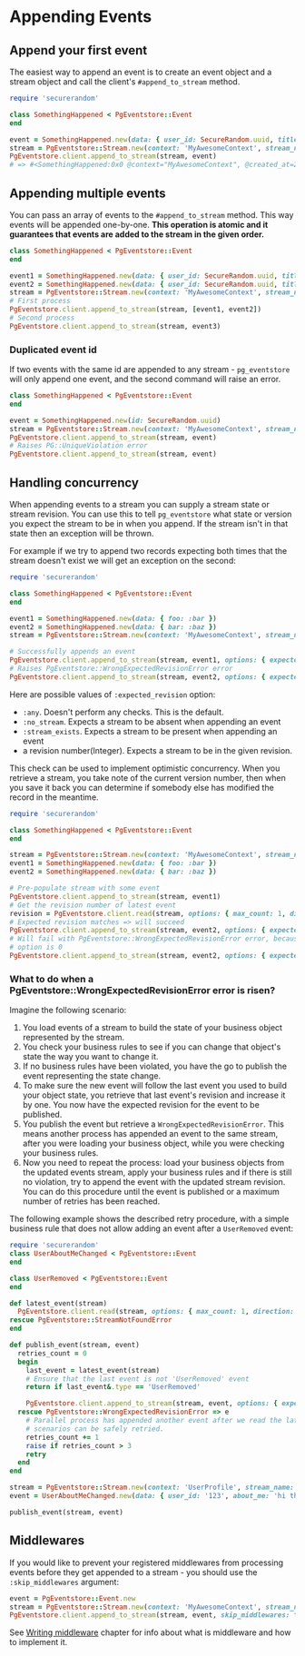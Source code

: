 # Appending Events

## Append your first event

The easiest way to append an event is to create an event object and a stream object and call the client's `#append_to_stream` method.

```ruby
require 'securerandom'

class SomethingHappened < PgEventstore::Event
end

event = SomethingHappened.new(data: { user_id: SecureRandom.uuid, title: "Something happened" })
stream = PgEventstore::Stream.new(context: 'MyAwesomeContext', stream_name: 'SomeStream', stream_id: '1')
PgEventstore.client.append_to_stream(stream, event)
# => #<SomethingHappened:0x0 @context="MyAwesomeContext", @created_at=2023-11-30 14:47:31.296229 UTC, @data={"title"=>"Something happened", "user_id"=>"be52a81c-ad5b-4cfd-a039-0b7276974e6b"}, @global_position=7, @id="0b01137b-bdd8-4f0d-8ccf-f8c959e3a324", @link_id=nil, @metadata={}, @stream_id="1", @stream_name="SomeStream", @stream_revision=0, @type="SomethingHappened">
```

## Appending multiple events

You can pass an array of events to the `#append_to_stream` method. This way events will be appended one-by-one. **This operation is atomic and it guarantees that events are added to the stream in the given order.**

```ruby
class SomethingHappened < PgEventstore::Event
end

event1 = SomethingHappened.new(data: { user_id: SecureRandom.uuid, title: "Something happened 1" })
event2 = SomethingHappened.new(data: { user_id: SecureRandom.uuid, title: "Something happened 2" })
stream = PgEventstore::Stream.new(context: 'MyAwesomeContext', stream_name: 'SomeStream', stream_id: '1')
# First process
PgEventstore.client.append_to_stream(stream, [event1, event2])
# Second process
PgEventstore.client.append_to_stream(stream, event3)
```

### Duplicated event id

If two events with the same id are appended to any stream - `pg_eventstore` will only append one event, and the second command will raise an error.

```ruby
class SomethingHappened < PgEventstore::Event
end

event = SomethingHappened.new(id: SecureRandom.uuid)
stream = PgEventstore::Stream.new(context: 'MyAwesomeContext', stream_name: 'SomeStream', stream_id: '1')
PgEventstore.client.append_to_stream(stream, event)
# Raises PG::UniqueViolation error
PgEventstore.client.append_to_stream(stream, event)
```

## Handling concurrency

When appending events to a stream you can supply a stream state or stream revision. You can use this to tell `pg_eventstore` what state or version you expect the stream to be in when you append. If the stream isn't in that state then an exception will be thrown.

For example if we try to append two records expecting both times that the stream doesn't exist we will get an exception on the second:

```ruby
require 'securerandom'

class SomethingHappened < PgEventstore::Event
end

event1 = SomethingHappened.new(data: { foo: :bar })
event2 = SomethingHappened.new(data: { bar: :baz })
stream = PgEventstore::Stream.new(context: 'MyAwesomeContext', stream_name: 'SomeStream', stream_id: SecureRandom.uuid)

# Successfully appends an event
PgEventstore.client.append_to_stream(stream, event1, options: { expected_revision: :no_stream })
# Raises PgEventstore::WrongExpectedRevisionError error
PgEventstore.client.append_to_stream(stream, event2, options: { expected_revision: :no_stream })
```

Here are possible values of `:expected_revision` option:

- `:any`. Doesn't perform any checks. This is the default.
- `:no_stream`. Expects a stream to be absent when appending an event
- `:stream_exists`. Expects a stream to be present when appending an event
- a revision number(Integer). Expects a stream to be in the given revision.

This check can be used to implement optimistic concurrency. When you retrieve a stream, you take note of the current version number, then when you save it back you can determine if somebody else has modified the record in the meantime.

```ruby
require 'securerandom'

class SomethingHappened < PgEventstore::Event
end

stream = PgEventstore::Stream.new(context: 'MyAwesomeContext', stream_name: 'SomeStream', stream_id: SecureRandom.uuid)
event1 = SomethingHappened.new(data: { foo: :bar })
event2 = SomethingHappened.new(data: { bar: :baz })

# Pre-populate stream with some event
PgEventstore.client.append_to_stream(stream, event1)
# Get the revision number of latest event
revision = PgEventstore.client.read(stream, options: { max_count: 1, direction: 'Backwards' }).first.stream_revision
# Expected revision matches => will succeed
PgEventstore.client.append_to_stream(stream, event2, options: { expected_revision: revision })
# Will fail with PgEventstore::WrongExpectedRevisionError error, because stream version is 1 now, but :expected_revision 
# option is 0
PgEventstore.client.append_to_stream(stream, event2, options: { expected_revision: revision })
```

### What to do when a PgEventstore::WrongExpectedRevisionError error is risen?

Imagine the following scenario:
1. You load events of a stream to build the state of your business object represented by the stream.
2. You check your business rules to see if you can change that object's state the way you want to change it.
3. If no business rules have been violated, you have the go to publish the event representing the state change.
4. To make sure the new event will follow the last event you used to build your object state, you retrieve that last event's revision and increase it by one. You now have the expected revision for the event to be published.
5. You publish the event but retrieve a `WrongExpectedRevisionError`. This means another process has appended an event to the same stream, after you were loading your business object, while you were checking your business rules.
6. Now you need to repeat the process: load your business objects from the updated events stream, apply your business rules and if there is still no violation, try to append the event with the updated stream revision. You can do this procedure until the event is published or a maximum number of retries has been reached.

The following example shows the described retry procedure, with a simple business rule that does not allow adding an event after a `UserRemoved` event:

```ruby
require 'securerandom'
class UserAboutMeChanged < PgEventstore::Event
end

class UserRemoved < PgEventstore::Event
end

def latest_event(stream)
  PgEventstore.client.read(stream, options: { max_count: 1, direction: 'Backwards' }).first
rescue PgEventstore::StreamNotFoundError  
end

def publish_event(stream, event)
  retries_count = 0
  begin
    last_event = latest_event(stream)
    # Ensure that the last event is not 'UserRemoved' event
    return if last_event&.type == 'UserRemoved'

    PgEventstore.client.append_to_stream(stream, event, options: { expected_revision: last_event&.stream_revision })
  rescue PgEventstore::WrongExpectedRevisionError => e
    # Parallel process has appended another event after we read the latest event, but before we appended our event. Such
    # scenarios can be safely retried.
    retries_count += 1
    raise if retries_count > 3
    retry
  end  
end

stream = PgEventstore::Stream.new(context: 'UserProfile', stream_name: 'User', stream_id: SecureRandom.uuid)
event = UserAboutMeChanged.new(data: { user_id: '123', about_me: 'hi there!' })

publish_event(stream, event)
```

## Middlewares

If you would like to prevent your registered middlewares from processing events before they get appended to a stream - you should use the `:skip_middlewares` argument:

```ruby
event = PgEventstore::Event.new
stream = PgEventstore::Stream.new(context: 'MyAwesomeContext', stream_name: 'SomeStream', stream_id: '1')
PgEventstore.client.append_to_stream(stream, event, skip_middlewares: true)
```

See [Writing middleware](writing_middleware.md) chapter for info about what is middleware and how to implement it.
